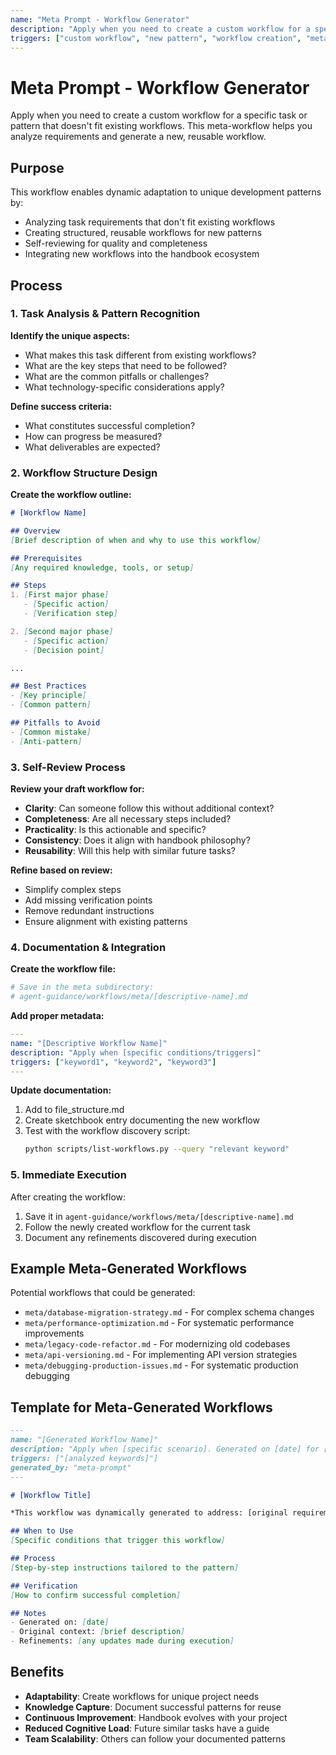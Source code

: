 ```yaml
---
name: "Meta Prompt - Workflow Generator"
description: "Apply when you need to create a custom workflow for a specific task or pattern that doesn't fit existing workflows. This meta-workflow helps you analyze requirements and generate a new, reusable workflow."
triggers: ["custom workflow", "new pattern", "workflow creation", "meta", "generate workflow", "unique task"]
---
```


# Meta Prompt - Workflow Generator

Apply when you need to create a custom workflow for a specific task or pattern that doesn't fit existing workflows. This meta-workflow helps you analyze requirements and generate a new, reusable workflow.

## Purpose

This workflow enables dynamic adaptation to unique development patterns by:
- Analyzing task requirements that don't fit existing workflows
- Creating structured, reusable workflows for new patterns
- Self-reviewing for quality and completeness
- Integrating new workflows into the handbook ecosystem

## Process

### 1. Task Analysis & Pattern Recognition

**Identify the unique aspects:**
- What makes this task different from existing workflows?
- What are the key steps that need to be followed?
- What are the common pitfalls or challenges?
- What technology-specific considerations apply?

**Define success criteria:**
- What constitutes successful completion?
- How can progress be measured?
- What deliverables are expected?

### 2. Workflow Structure Design

**Create the workflow outline:**
```markdown
# [Workflow Name]

## Overview
[Brief description of when and why to use this workflow]

## Prerequisites
[Any required knowledge, tools, or setup]

## Steps
1. [First major phase]
   - [Specific action]
   - [Verification step]

2. [Second major phase]
   - [Specific action]
   - [Decision point]

...

## Best Practices
- [Key principle]
- [Common pattern]

## Pitfalls to Avoid
- [Common mistake]
- [Anti-pattern]
```

### 3. Self-Review Process

**Review your draft workflow for:**
- **Clarity**: Can someone follow this without additional context?
- **Completeness**: Are all necessary steps included?
- **Practicality**: Is this actionable and specific?
- **Consistency**: Does it align with handbook philosophy?
- **Reusability**: Will this help with similar future tasks?

**Refine based on review:**
- Simplify complex steps
- Add missing verification points
- Remove redundant instructions
- Ensure alignment with existing patterns

### 4. Documentation & Integration

**Create the workflow file:**
```bash
# Save in the meta subdirectory:
# agent-guidance/workflows/meta/[descriptive-name].md
```

**Add proper metadata:**
```yaml
---
name: "[Descriptive Workflow Name]"
description: "Apply when [specific conditions/triggers]"
triggers: ["keyword1", "keyword2", "keyword3"]
---
```

**Update documentation:**
1. Add to file_structure.md
2. Create sketchbook entry documenting the new workflow
3. Test with the workflow discovery script:
   ```bash
   python scripts/list-workflows.py --query "relevant keyword"
   ```

### 5. Immediate Execution

After creating the workflow:
1. Save it in `agent-guidance/workflows/meta/[descriptive-name].md`
2. Follow the newly created workflow for the current task
3. Document any refinements discovered during execution

## Example Meta-Generated Workflows

Potential workflows that could be generated:
- `meta/database-migration-strategy.md` - For complex schema changes
- `meta/performance-optimization.md` - For systematic performance improvements
- `meta/legacy-code-refactor.md` - For modernizing old codebases
- `meta/api-versioning.md` - For implementing API version strategies
- `meta/debugging-production-issues.md` - For systematic production debugging

## Template for Meta-Generated Workflows

```markdown
---
name: "[Generated Workflow Name]"
description: "Apply when [specific scenario]. Generated on [date] for [original task]."
triggers: ["[analyzed keywords]"]
generated_by: "meta-prompt"
---

# [Workflow Title]

*This workflow was dynamically generated to address: [original requirement]*

## When to Use
[Specific conditions that trigger this workflow]

## Process
[Step-by-step instructions tailored to the pattern]

## Verification
[How to confirm successful completion]

## Notes
- Generated on: [date]
- Original context: [brief description]
- Refinements: [any updates made during execution]
```

## Benefits

- **Adaptability**: Create workflows for unique project needs
- **Knowledge Capture**: Document successful patterns for reuse
- **Continuous Improvement**: Handbook evolves with your project
- **Reduced Cognitive Load**: Future similar tasks have a guide
- **Team Scalability**: Others can follow your documented patterns 